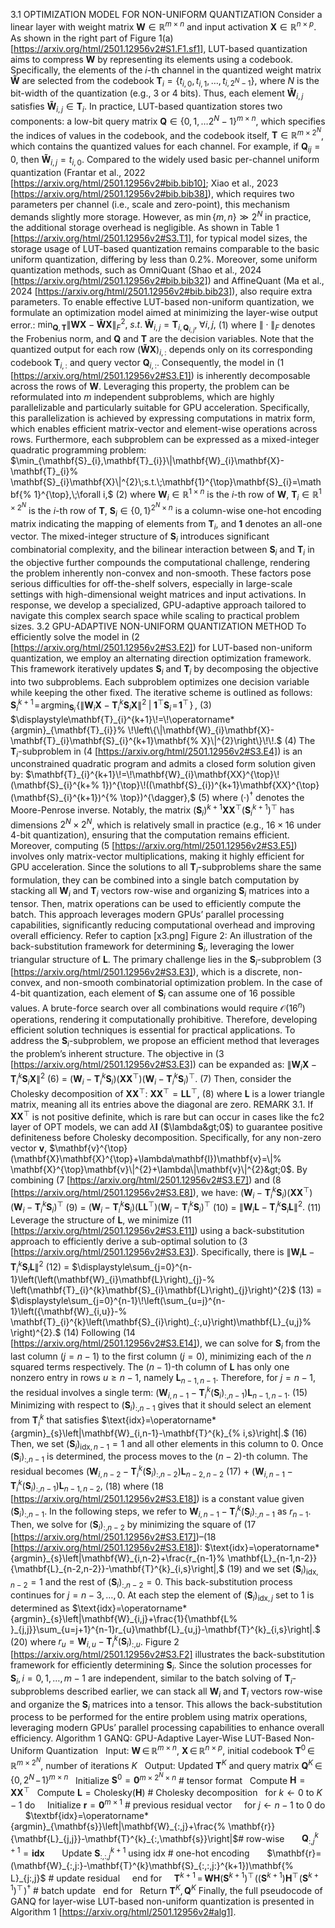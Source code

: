 3.1 OPTIMIZATION MODEL FOR NON-UNIFORM QUANTIZATION
Consider a linear layer with weight matrix $\mathbf{W}\in\mathbb{R}^{m\times n}$ and input activation $\mathbf{X}\in\mathbb{R}^{n\times p}$. As shown in the right part of Figure 1(a) [https://arxiv.org/html/2501.12956v2#S1.F1.sf1], LUT-based quantization aims to compress $\mathbf{W}$ by representing its elements using a codebook. Specifically, the elements of the $i$-th channel in the quantized weight matrix $\mathbf{\widetilde{W}}$ are selected from the codebook $\mathbf{T}_{i}=\{t_{i,0},t_{i,1},\dots,t_{i,2^{N}-1}\}$, where $N$ is the bit-width of the quantization (e.g., 3 or 4 bits). Thus, each element $\mathbf{\widetilde{W}}_{i,j}$ satisfies $\mathbf{\widetilde{W}}_{i,j}\in\mathbf{T}_{i}$.
In practice, LUT-based quantization stores two components: a low-bit query matrix $\mathbf{Q}\in\{0,1,\dots 2^{N}-1\}^{m\times n}$, which specifies the indices of values in the codebook, and the codebook itself, $\mathbf{T}\in\mathbb{R}^{m\times 2^{N}}$, which contains the quantized values for each channel. For example, if $\mathbf{Q}_{ij}=0$, then $\mathbf{\widetilde{W}}_{i,j}=t_{i,0}$. Compared to the widely used basic per-channel uniform quantization (Frantar et al., 2022 [https://arxiv.org/html/2501.12956v2#bib.bib10]; Xiao et al., 2023 [https://arxiv.org/html/2501.12956v2#bib.bib38]), which requires two parameters per channel (i.e., scale and zero-point), this mechanism demands slightly more storage. However, as $\min\{m,n\}\gg 2^{N}$ in practice, the additional storage overhead is negligible. As shown in Table 1 [https://arxiv.org/html/2501.12956v2#S3.T1], for typical model sizes, the storage usage of LUT-based quantization remains comparable to the basic uniform quantization, differing by less than 0.2%. Moreover, some uniform quantization methods, such as OmniQuant (Shao et al., 2024 [https://arxiv.org/html/2501.12956v2#bib.bib32]) and AffineQuant (Ma et al., 2024 [https://arxiv.org/html/2501.12956v2#bib.bib23]), also require extra parameters.
To enable effective LUT-based non-uniform quantization, we formulate an optimization model aimed at minimizing the layer-wise output error.:
$\min_{\mathbf{Q},\mathbf{T}}\|\mathbf{W}\mathbf{X}-\mathbf{\widetilde{W}}%
\mathbf{X}\|_{F}^{2},\;s.t.\;\mathbf{\widetilde{W}}_{i,j}=\mathbf{T}_{i,%
\mathbf{Q}_{i,j}},\;\forall i,j,$
(1)
where $\|\cdot\|_{F}$ denotes the Frobenius norm, and $\mathbf{Q}$ and $\mathbf{T}$ are the decision variables.
Note that the quantized output for each row $(\mathbf{\widetilde{W}}\mathbf{X})_{i,:}$ depends only on its corresponding codebook $\mathbf{T}_{i,:}$ and query vector $\mathbf{Q}_{i,:}$. Consequently, the model in (1 [https://arxiv.org/html/2501.12956v2#S3.E1]) is inherently decomposable across the rows of $\mathbf{W}$. Leveraging this property, the problem can be reformulated into $m$ independent subproblems, which are highly parallelizable and particularly suitable for GPU acceleration. Specifically, this parallelization is achieved by expressing computations in matrix form, which enables efficient matrix-vector and element-wise operations across rows. Furthermore, each subproblem can be expressed as a mixed-integer quadratic programming problem:
$\min_{\mathbf{S}_{i},\mathbf{T}_{i}}\|\mathbf{W}_{i}\mathbf{X}-\mathbf{T}_{i}%
\mathbf{S}_{i}\mathbf{X}\|^{2}\;s.t.\;\mathbf{1}^{\top}\mathbf{S}_{i}=\mathbf{%
1}^{\top},\;\forall i,$
(2)
where $\mathbf{W}_{i}\in\mathbb{R}^{1\times n}$ is the $i$-th row of $\mathbf{W}$, $\mathbf{T}_{i}\in\mathbb{R}^{1\times 2^{N}}$ is the $i$-th row of $\mathbf{T}$, $\mathbf{S}_{i}\in\{0,1\}^{2^{N}\times n}$ is a column-wise one-hot encoding matrix indicating the mapping of elements from $\mathbf{T}_{i}$, and $\mathbf{1}$ denotes an all-one vector.
The mixed-integer structure of $\mathbf{S}_{i}$ introduces significant combinatorial complexity, and the bilinear interaction between $\mathbf{S}_{i}$ and $\mathbf{T}_{i}$ in the objective further compounds the computational challenge, rendering the problem inherently non-convex and non-smooth. These factors pose serious difficulties for off-the-shelf solvers, especially in large-scale settings with high-dimensional weight matrices and input activations. In response, we develop a specialized, GPU-adaptive approach tailored to navigate this complex search space while scaling to practical problem sizes.
3.2 GPU-ADAPTIVE NON-UNIFORM QUANTIZATION METHOD
To efficiently solve the model in (2 [https://arxiv.org/html/2501.12956v2#S3.E2]) for LUT-based non-uniform quantization, we employ an alternating direction optimization framework. This framework iteratively updates $\mathbf{S}_{i}$ and $\mathbf{T}_{i}$ by decomposing the objective into two subproblems. Each subproblem optimizes one decision variable while keeping the other fixed. The iterative scheme is outlined as follows:
$\displaystyle\mathbf{S}_{i}^{k+1}\!=\!\operatorname*{argmin}_{\mathbf{S}_{i}}%
\!\left\{\|\mathbf{W}_{i}\mathbf{X}-\mathbf{T}_{i}^{k}\mathbf{S}_{i}\mathbf{X}%
\|^{2}\;|\;\mathbf{1}^{\top}\mathbf{S}_{i}\!=\!\mathbf{1}^{\top}\!\right\}\!\!,$
(3)
$\displaystyle\mathbf{T}_{i}^{k+1}\!=\!\operatorname*{argmin}_{\mathbf{T}_{i}}%
\!\left\{\|\mathbf{W}_{i}\mathbf{X}-\mathbf{T}_{i}\mathbf{S}_{i}^{k+1}\mathbf{%
X}\|^{2}\right\}\!\!.$
(4)
The $\mathbf{T}_{i}$-subproblem in (4 [https://arxiv.org/html/2501.12956v2#S3.E4]) is an unconstrained quadratic program and admits a closed form solution given by:
$\mathbf{T}_{i}^{k+1}\!=\!\mathbf{W}_{i}\mathbf{XX}^{\top}\!(\mathbf{S}_{i}^{k+%
1})^{\top}\!((\mathbf{S}_{i})^{k+1}\mathbf{XX}^{\top}(\mathbf{S}_{i}^{k+1})^{%
\top})^{\dagger},$
(5)
where $(\cdot)^{\dagger}$ denotes the Moore-Penrose inverse.
Notably, the matrix $(\mathbf{S}_{i})^{k+1}\mathbf{XX}^{\top}(\mathbf{S}_{i}^{k+1})^{\top}$ has dimensions $2^{N}\times 2^{N}$, which is relatively small in practice (e.g., $16\times 16$ under 4-bit quantization), ensuring that the computation remains efficient. Moreover, computing (5 [https://arxiv.org/html/2501.12956v2#S3.E5]) involves only matrix-vector multiplications, making it highly efficient for GPU acceleration.
Since the solutions to all $\mathbf{T}_{i}$-subproblems share the same formulation, they can be combined into a single batch computation by stacking all $\mathbf{W}_{i}$ and $\mathbf{T}_{i}$ vectors row-wise and organizing $\mathbf{S}_{i}$ matrices into a tensor. Then, matrix operations can be used to efficiently compute the batch. This approach leverages modern GPUs’ parallel processing capabilities, significantly reducing computational overhead and improving overall efficiency.
Refer to caption [x3.png]
Figure 2: An illustration of the back-substitution framework for determining $\mathbf{S}_{i}$, leveraging the lower triangular structure of $\mathbf{L}$.
The primary challenge lies in the $\mathbf{S}_{i}$-subproblem (3 [https://arxiv.org/html/2501.12956v2#S3.E3]), which is a discrete, non-convex, and non-smooth combinatorial optimization problem. In the case of 4-bit quantization, each element of $\mathbf{S}_{i}$ can assume one of 16 possible values. A brute-force search over all combinations would require $\mathcal{O}(16^{n})$ operations, rendering it computationally prohibitive. Therefore, developing efficient solution techniques is essential for practical applications.
To address the $\mathbf{S}_{i}$-subproblem, we propose an efficient method that leverages the problem’s inherent structure. The objective in (3 [https://arxiv.org/html/2501.12956v2#S3.E3]) can be expanded as:
$\displaystyle\|\mathbf{W}_{i}\mathbf{X}-\mathbf{T}_{i}^{k}\mathbf{S}_{i}%
\mathbf{X}\|^{2}$
(6)
$\displaystyle=$
$\displaystyle(\mathbf{W}_{i}-\mathbf{T}_{i}^{k}\mathbf{S}_{i})(\mathbf{X}%
\mathbf{X}^{\top})(\mathbf{W}_{i}-\mathbf{T}_{i}^{k}\mathbf{S}_{i})^{\top}.$
(7)
Then, consider the Cholesky decomposition of $\mathbf{X}\mathbf{X}^{\top}$:
$\mathbf{X}\mathbf{X}^{\top}=\mathbf{L}\mathbf{L}^{\top},$
(8)
where $\mathbf{L}$ is a lower triangle matrix, meaning all its entries above the diagonal are zero.
REMARK 3.1.
If $\mathbf{X}\mathbf{X}^{\top}$ is not positive definite, which is rare but can occur in cases like the fc2 layer of OPT models, we can add $\lambda\mathbf{I}$ ($\lambda&gt;0$) to guarantee positive definiteness before Cholesky decomposition. Specifically, for any non-zero vector $\mathbf{v}$, $\mathbf{v}^{\top}(\mathbf{X}\mathbf{X}^{\top}+\lambda\mathbf{I})\mathbf{v}=\|%
\mathbf{X}^{\top}\mathbf{v}\|^{2}+\lambda\|\mathbf{v}\|^{2}&gt;0$.
By combining (7 [https://arxiv.org/html/2501.12956v2#S3.E7]) and (8 [https://arxiv.org/html/2501.12956v2#S3.E8]), we have:
$\displaystyle(\mathbf{W}_{i}-\mathbf{T}_{i}^{k}\mathbf{S}_{i})(\mathbf{X}%
\mathbf{X}^{\top})(\mathbf{W}_{i}-\mathbf{T}_{i}^{k}\mathbf{S}_{i})^{\top}$
(9)
$\displaystyle=$
$\displaystyle(\mathbf{W}_{i}-\mathbf{T}_{i}^{k}\mathbf{S}_{i})(\mathbf{L}%
\mathbf{L}^{\top})(\mathbf{W}_{i}-\mathbf{T}_{i}^{k}\mathbf{S}_{i})^{\top}$
(10)
$\displaystyle=$
$\displaystyle\|\mathbf{W}_{i}\mathbf{L}-\mathbf{T}_{i}^{k}\mathbf{S}_{i}%
\mathbf{L}\|^{2}.$
(11)
Leverage the structure of $\mathbf{L}$, we minimize (11 [https://arxiv.org/html/2501.12956v2#S3.E11]) using a back-substitution approach to efficiently derive a sub-optimal solution to (3 [https://arxiv.org/html/2501.12956v2#S3.E3]). Specifically, there is
$\displaystyle\|\mathbf{W}_{i}\mathbf{L}-\mathbf{T}_{i}^{k}\mathbf{S}_{i}%
\mathbf{L}\|^{2}$
(12)
$\displaystyle=$
$\displaystyle\sum_{j=0}^{n-1}\left(\left(\mathbf{W}_{i}\mathbf{L}\right)_{j}-%
\left(\mathbf{T}_{i}^{k}\mathbf{S}_{i}\mathbf{L}\right)_{j}\right)^{2}$
(13)
$\displaystyle=$
$\displaystyle\sum_{j=0}^{n-1}\!\left(\sum_{u=j}^{n-1}\left({\mathbf{W}_{i,u}}-%
\mathbf{T}_{i}^{k}\left(\mathbf{S}_{i}\right)_{:,u}\right)\mathbf{L}_{u,j}%
\right)^{2}.$
(14)
Following (14 [https://arxiv.org/html/2501.12956v2#S3.E14]), we can solve for $\mathbf{S}_{i}$ from the last column $(j=n-1)$ to the first column ($j=0$), minimizing each of the $n$ squared terms respectively. The $(n-1)$-th column of $\mathbf{L}$ has only one nonzero entry in rows $u\geq n-1$, namely $\mathbf{L}_{n-1,n-1}$. Therefore, for $j=n-1$, the residual involves a single term:
$\left(\mathbf{W}_{i,n-1}-\mathbf{T}_{i}^{k}\left(\mathbf{S}_{i}\right)_{:,n-1}%
\right)\mathbf{L}_{n-1,n-1}.$
(15)
Minimizing with respect to $(\mathbf{S}_{i})_{:,n-1}$ gives that it should select an element from $\mathbf{T}_{i}^{k}$ that satisfies
$\text{idx}=\operatorname*{argmin}_{s}\left|\mathbf{W}_{i,n-1}-\mathbf{T}^{k}_{%
i,s}\right|.$
(16)
Then, we set $(\mathbf{S}_{i})_{\text{idx},n-1}=1$ and all other elements in this column to 0.
Once $(\mathbf{S}_{i})_{:,n-1}$ is determined, the process moves to the $(n-2)$-th column. The residual becomes
$\displaystyle\left(\mathbf{W}_{i,n-2}-\mathbf{T}_{i}^{k}\left(\mathbf{S}_{i}%
\right)_{:,n-2}\right)\mathbf{L}_{n-2,n-2}$
(17)
$\displaystyle+$
$\displaystyle\left(\mathbf{W}_{i,n-1}-\mathbf{T}_{i}^{k}\left(\mathbf{S}_{i}%
\right)_{:,n-1}\right)\mathbf{L}_{n-1,n-2},$
(18)
where (18 [https://arxiv.org/html/2501.12956v2#S3.E18]) is a constant value given $\left(\mathbf{S}_{i}\right)_{:,n-1}$. In the following steps, we refer to $\mathbf{W}_{i,n-1}-\mathbf{T}_{i}^{k}\left(\mathbf{S}_{i}\right)_{:,n-1}$ as $r_{n-1}$. Then, we solve for $(\mathbf{S}_{i})_{:,n-2}$ by minimizing the square of (17 [https://arxiv.org/html/2501.12956v2#S3.E17])–(18 [https://arxiv.org/html/2501.12956v2#S3.E18]):
$\text{idx}=\operatorname*{argmin}_{s}\left|\mathbf{W}_{i,n-2}+\frac{r_{n-1}%
\mathbf{L}_{n-1,n-2}}{\mathbf{L}_{n-2,n-2}}-\mathbf{T}^{k}_{i,s}\right|,$
(19)
and we set $(\mathbf{S}_{i})_{\text{idx},n-2}=1$ and the rest of $(\mathbf{S}_{i})_{:,n-2}=0$.
This back-substitution process continues for $j=n-3,\dots,0$. At each step the element of $(\mathbf{S}_{i})_{\text{idx},j}$ set to 1 is determined as
$\text{idx}=\operatorname*{argmin}_{s}\left|\mathbf{W}_{i,j}+\frac{1}{\mathbf{L%
}_{j,j}}\sum_{u=j+1}^{n-1}r_{u}\mathbf{L}_{u,j}-\mathbf{T}^{k}_{i,s}\right|.$
(20)
where $r_{u}=\mathbf{W}_{i,u}-\mathbf{T}_{i}^{k}\left(\mathbf{S}_{i}\right)_{:,u}$.
Figure 2 [https://arxiv.org/html/2501.12956v2#S3.F2] illustrates the back-substitution framework for efficiently determining $\mathbf{S}_{i}$. Since the solution processes for $\mathbf{S}_{i},i=0,1,\dots,m-1$ are independent, similar to the batch solving of $\mathbf{T}_{i}$-subproblems described earlier, we can stack all $\mathbf{W}_{i}$ and $\mathbf{T}_{i}$ vectors row-wise and organize the $\mathbf{S}_{i}$ matrices into a tensor. This allows the back-substitution process to be performed for the entire problem using matrix operations, leveraging modern GPUs’ parallel processing capabilities to enhance overall efficiency.
Algorithm 1 GANQ: GPU-Adaptive Layer-Wise LUT-Based Non-Uniform Quantization
  Input: $\mathbf{W}\!\!\in\!\!\mathbb{R}^{m\times n}$, $\mathbf{X}\!\!\in\!\!\mathbb{R}^{n\times p}$, initial codebook $\mathbf{T}^{0}\!\!\in\!\!\mathbb{R}^{m\times 2^{N}}$, number of iterations $K$
  Output: Updated $\mathbf{T}^{K}$ and query matrix $\mathbf{Q}^{K}\!\!\in\!\!\{0,2^{N}\!-\!1\}^{m\times n}$
  Initialize $\mathbf{S}^{0}=\mathbf{0}^{m\times 2^{N}\times n}$ # tensor format
  Compute $\mathbf{H}=\mathbf{XX}^{\top}$
  Compute $\mathbf{L}=\text{Cholesky}(\mathbf{H})$ # Cholesky decomposition
  for $k\leftarrow 0$ to $K-1$ do
    Initialize $\mathbf{r}=\mathbf{0}^{m\times 1}$ # previous residual vector
    for $j\leftarrow n-1$ to $0$ do
      $\textbf{idx}=\operatorname*{argmin}_{\mathbf{s}}\left|\mathbf{W}_{:,j}+\frac{%
\mathbf{r}}{\mathbf{L}_{j,j}}-\mathbf{T}^{k}_{:,\mathbf{s}}\right|$# row-wise
      $\mathbf{Q}^{k+1}_{:,j}=\textbf{idx}$
      Update $\mathbf{S}^{k+1}_{:,:,j}$ using idx # one-hot encoding
      $\mathbf{r}=(\mathbf{W}_{:,j:}-\mathbf{T}^{k}\mathbf{S}_{:,:,j:}^{k+1})\mathbf{%
L}_{j:,j}$ # update residual
    end for
    $\mathbf{T}^{k+1}\!\!=\!\!\mathbf{W}\mathbf{H}(\mathbf{S}^{k+1})^{\top}\!((%
\mathbf{S}^{k+1})\mathbf{H}^{\top}\!(\mathbf{S}^{k+1})^{\top}\!)^{\dagger}$ # batch update
  end for
  Return $\mathbf{T}^{K},\mathbf{Q}^{K}$
Finally, the full pseudocode of GANQ for layer-wise LUT-based non-uniform quantization is presented in Algorithm 1 [https://arxiv.org/html/2501.12956v2#alg1].
